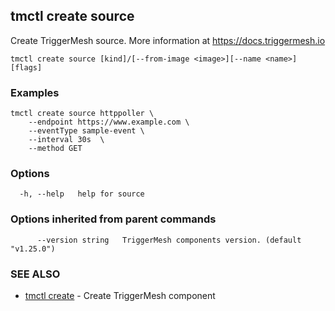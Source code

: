 ## tmctl create source

Create TriggerMesh source. More information at https://docs.triggermesh.io

```
tmctl create source [kind]/[--from-image <image>][--name <name>] [flags]
```

### Examples

```
tmctl create source httppoller \
	--endpoint https://www.example.com \
	--eventType sample-event \
	--interval 30s  \
	--method GET
```

### Options

```
  -h, --help   help for source
```

### Options inherited from parent commands

```
      --version string   TriggerMesh components version. (default "v1.25.0")
```

### SEE ALSO

* [tmctl create](tmctl_create.md)	 - Create TriggerMesh component

